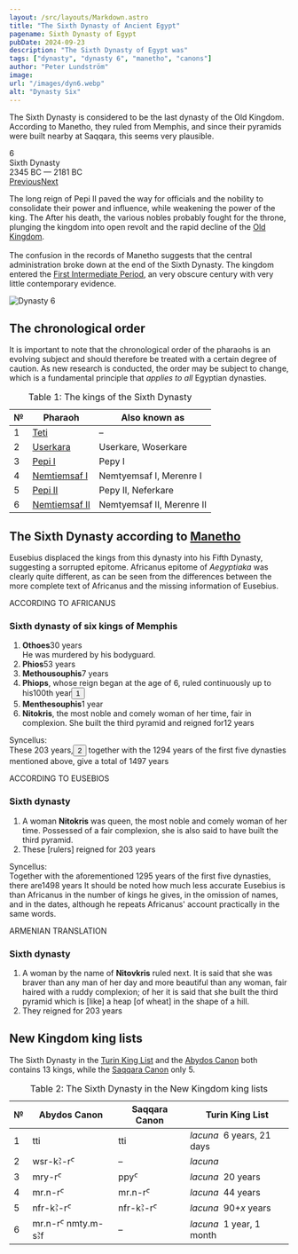 ```yaml
---
layout: /src/layouts/Markdown.astro
title: "The Sixth Dynasty of Ancient Egypt"
pagename: Sixth Dynasty of Egypt
pubDate: 2024-09-23
description: "The Sixth Dynasty of Egypt was"
tags: ["dynasty", "dynasty 6", "manetho", "canons"]
author: "Peter Lundström"
image:
url: "/images/dyn6.webp"
alt: "Dynasty Six"
---
```


<p class="lead">
The Sixth Dynasty is considered to be the last dynasty of the Old Kingdom. According to Manetho, they ruled from Memphis, and since their pyramids were built nearby at Saqqara, this seems very plausible.
</p>
<div class="dynruta float-right ml-4 mb-3 mt-4">
	<div class="flex flex-col justify-center items-center [text-shadow:_0_1px_0_rgb(255_255_255_/_20%)]">
		<div class="text-9xl font-bold [text-shadow:_0_1px_0_rgb(255_255_255_/_40%)]">6</div>
		<div>Sixth Dynasty</div>
		<div>2345 BC &mdash; 2181 BC</div>
		<div class="w-full flex justify-between"><a href="/dynasty/5">Previous</a><a href="/dynasty/7">Next</a></div>
	</div>
</div>
<p>The long reign of Pepi II paved the way for officials and the nobility to consolidate their power and influence, while weakening the power of the king. The  After his death, the various nobles probably fought for the throne, plunging the kingdom into open revolt and the rapid decline of the <a href="/period/old-kingdom">Old Kingdom</a>.<br /><br />The confusion in the records of Manetho suggests that the central administration broke down at the end of the Sixth Dynasty. The kingdom entered the <a href="/period/first-intermediate-period">First Intermediate Period</a>, an very obscure century with very little contemporary evidence.</p>

<img class="w-full rounded-sm sm:rounded-xl my-10" src="/images/dyn6.webp" alt="Dynasty 6">
<h2 class="mt-10">The chronological order</h2>

<p>It is important to note that the chronological order of the pharaohs is an evolving subject and should therefore be treated with a certain degree of caution. As new research is conducted, the order may be subject to change, which is a fundamental principle that <i>applies to all</i> Egyptian dynasties.
</p>
<table>
	<caption class="py-2 text-sm">Table 1: The kings of the Sixth Dynasty</caption>
	<thead>
		<tr>
			<th scope="col" class="w-5 text-center">№</th>
			<th scope="col" class="pl-3">Pharaoh</th>
			<th scope="col" class="pl-3">Also known as</th>
		</tr>
	</thead>
	<tbody>
		<tr>
			<td class="h-10">1</td>
			<td><a href="/pharaohs/Teti">Teti</a></td>
			<td>&ndash;</td>
		</tr>
		<tr>
			<td class="h-10">2</td>
			<td><a href="/pharaohs/Userkara">Userkara</a></td>
			<td>Userkare, Woserkare</td>
		</tr>
		<tr>
			<td class="h-10">3</td>
			<td><a href="/pharaohs/Pepi-I">Pepi I</a></td>
			<td>Pepy I</td>
		</tr>
		<tr>
			<td class="h-10">4</td>
			<td><a href="/pharaohs/Nemtiemsaf-I">Nemtiemsaf I</a></td>
			<td>Nemtyemsaf I, Merenre I</td>
		</tr>
		<tr>
			<td class="h-10">5</td>
			<td><a href="/pharaohs/Pepi-II">Pepi II</a></td>
			<td>Pepy II, Neferkare</td>
		</tr>
		<tr>
			<td class="h-10">6</td>
			<td><a href="/pharaohs/Nemtiemsaf-II">Nemtiemsaf II</a></td>
			<td>Nemtyemsaf II, Merenre II</td>
		</tr>
	</tbody>
</table>

<h2 class="mt-10 text-wrap">The Sixth Dynasty according to <a href="/authors/manetho">Manetho</a></h2>

<p class="pb-6">Eusebius displaced the kings from this dynasty into his Fifth Dynasty, suggesting a sorrupted epitome. Africanus epitome of <i>Aegyptiaka</i> was clearly quite different, as can be seen from the differences between the more complete text of Africanus and the missing information of Eusebius.</p>

<div class="dynasty">
	<div class="w-full">
		<div class="according">ACCORDING TO AFRICANUS</div>
		<h3>Sixth dynasty of six kings of Memphis</h3>
		<ol class="farao">
			<li><b>Othoes</b><span class="y">30 years</span><br />He was murdered by his bodyguard.</li>
			<li><b>Phios</b><span class="y">53 years</span></li>
			<li><b>Methousouphis</b><span class="y">7 years</span></li>
			<li>
				<b>Phiops</b>, whose reign began at the age of 6, ruled continuously up to his<span class="y"
					>100th year<button popovertarget="pop01">1</button></span
				>
			</li>
			<li><b>Menthesouphis</b><span class="y">1 year</span></li>
			<li>
				<b>Nitokris</b>, the most noble and comely woman of her time, fair in complexion. She built the third pyramid and reigned for<span
					class="y">12 years</span
				>
			</li>
		</ol>
		<p class="synk"><span>Syncellus:</span><br />
			These 203 years,<button popovertarget="pop02">2</button> together with the 1294 years of the first five dynasties mentioned above, give a total of <span class="y">1497 years</span
			>
		</p>
	</div>
	<div class="w-full">
		<div class="according">ACCORDING TO EUSEBIOS</div>
		<h3>Sixth dynasty</h3>
		<ol class="farao">
			<li class="list-none">
				A woman <b>Nitokris</b> was queen, the most noble and comely woman of her time. Possessed of a fair complexion, she is also said to have
				built the third pyramid.
			</li>
			<li class="list-none">
				These [rulers] reigned for <span class="y">203 years</span>
			</li>
		</ol>
		<p class="synk"><span>Syncellus:</span><br />
			Together with the aforementioned 1295 years of the first five dynasties, there are<span class="y">1498 years</span>
			It should be noted how much less accurate Eusebius is than Africanus in the number of kings he gives, in the omission of names, and in the
			dates, although he repeats Africanus' account practically in the same words.
		</p>
	</div>
	<div class="w-full">
		<div class="according">ARMENIAN TRANSLATION</div>
		<h3>Sixth dynasty</h3>
		<ol class="farao">
			<li class="list-none">
				A woman by the name of <b lang="xcl">Nitovkris</b> ruled next. It is said that she was braver than any man of her day and more beautiful
				than any woman, fair haired with a ruddy complexion; of her it is said that she built the third pyramid which is [like] a heap [of wheat]
				in the shape of a hill.
			</li>
			<li class="total list-none">They reigned for <span class="y">203 years</span></li>
		</ol>
	</div>
</div>

<h2 class="mt-10 text-wrap">New Kingdom king lists</h2>
<p>
	The Sixth Dynasty in the <a href="/kinglists/turin">Turin King List</a> and the <a href="/kinglists/abydos-canon">Abydos Canon</a> both contains 13 kings, while the <a href="/kinglists/saqqara-canon">Saqqara Canon</a> only 5. 
</p>

<table>
	<caption class="py-2 text-sm">Table 2: The Sixth Dynasty in the New Kingdom king lists</caption>
	<thead>
		<tr>
			<th scope="col" class="w-5 text-center">№</th>
			<th scope="col" class="pl-3">Abydos Canon</th>
			<th scope="col" class="pl-3">Saqqara Canon</th>
			<th scope="col" class="pl-3">Turin King List</th>
		</tr>
	</thead>
	<tbody>
		<tr>
			<td class="h-10">1</td>
			<td><tlit>tti</tlit></td>
			<td><tlit>tti</tlit></td>
			<td><i>lacuna</i> &nbsp;6 years, 21 days</td>
		</tr>
		<tr>
			<td class="h-10">2</td>
			<td><tlit>wsr-kꜢ-rꜤ</tlit></td>
			<td>&ndash;</td>
			<td><i>lacuna</i></td>
		</tr>
		<tr>
			<td class="h-10">3</td>
			<td><tlit>mry-rꜤ</tlit></td>
			<td><tlit>ppyꜤ</tlit></td>
			<td><i>lacuna</i> &nbsp;20 years</td>
		</tr>
		<tr>
			<td class="h-10">4</td>
			<td><tlit>mr.n-rꜤ</tlit></td>
			<td><tlit>mr.n-rꜤ</tlit></td>
			<td><i>lacuna</i> &nbsp;44 years</td>
		</tr>
		<tr>
			<td class="h-10">5</td>
			<td><tlit>nfr-kꜢ-rꜤ</tlit></td>
			<td><tlit>nfr-kꜢ-rꜤ</tlit></td>
			<td><i>lacuna</i> &nbsp;90+<i>x</i> years</td>
		</tr>
		<tr>
			<td class="h-10">6</td>
			<td><tlit>mr.n-rꜤ nmty.m-sꜢf</tlit></td>
			<td>&ndash;</td>
			<td><i>lacuna</i> &nbsp;1 year, 1 month</td>
		</tr>
	</tbody>
</table>

<div id="pop01" popover><p>1</p> According to this notice, Phiops ruled only 94 years. Africanus provided no total, perhaps it was missing in his epitome. But Syncellus' total years of 203 years for the Sixth Dynasty assumes that his reign lasted for 100 years instead of the provided 94 years.</div>
<div id="pop02" popover><p>2</p> Syncellus' total of 203 years assumes that Phiops reign lasted for 100 years instead of the provided 94 years. The correct sum is 197 for the dynasty.</div>
